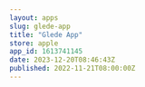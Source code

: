 ```yaml
---
layout: apps
slug: glede-app
title: "Glede App"
store: apple
app_id: 1613741145
date: 2023-12-20T08:46:43Z
published: 2022-11-21T08:00:00Z
---
```

